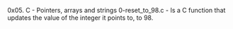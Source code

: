 0x05. C - Pointers, arrays and strings
0-reset_to_98.c - Is a C function that updates the value of the integer it points to, to 98.
